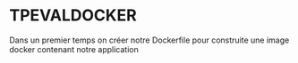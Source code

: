 # TPEVALDOCKER

Dans un premier temps on créer notre Dockerfile pour construite une image docker contenant notre application
